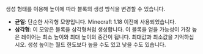 생성 형태를 이용해 높이에 따라 블록의 생성 방식을 변경할 수 있습니다.

* **균일**: 단순한 사각형 모양입니다. Minecraft 1.18 이전에 사용되었습니다.
* **삼각형**: 이 모양은 블록을 삼각형처럼 생성합니다. 이 블록을 얻을 가능성이 가장 높은 레이어는 최소 높이와 최대 높이의 중간이 됩니다. 최대값과 최소값을 기억하십시오. 생성 높이는 월드 한도보다 높을 수도 있고 낮을 수도 있습니다.